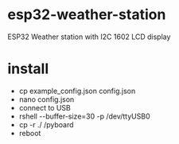 # esp32-weather-station
ESP32 Weather station with I2C 1602 LCD display

# install
* cp example_config.json config.json
* nano config.json
* connect to USB
* rshell --buffer-size=30 -p /dev/ttyUSB0
* cp -r ./ /pyboard
* reboot
